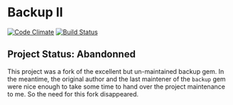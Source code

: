 Backup II
=========

[![Code Climate](https://codeclimate.com/github/backupii/backupii.svg)](https://codeclimate.com/github/backupii/backupii)
[![Build Status](https://travis-ci.org/backupii/backupii.svg?branch=master)](https://travis-ci.org/backupii/backupii)

## Project Status: Abandonned ##

This project was a fork of the excellent but un-maintained backup gem. In the
meantime, the original author and the last maintener of the `backup` gem were
nice enough to take some time to hand over the project maintenance to me. So the
need for this fork disappeared.
